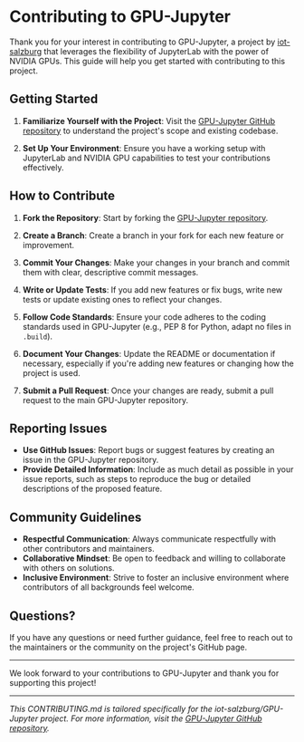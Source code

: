 # Contributing to GPU-Jupyter

Thank you for your interest in contributing to GPU-Jupyter, a project by [iot-salzburg](https://github.com/iot-salzburg) that leverages the flexibility of JupyterLab with the power of NVIDIA GPUs. This guide will help you get started with contributing to this project.

## Getting Started

1. **Familiarize Yourself with the Project**: Visit the [GPU-Jupyter GitHub repository](https://github.com/iot-salzburg/gpu-jupyter) to understand the project's scope and existing codebase.

2. **Set Up Your Environment**: Ensure you have a working setup with JupyterLab and NVIDIA GPU capabilities to test your contributions effectively.

## How to Contribute

1. **Fork the Repository**: Start by forking the [GPU-Jupyter repository](https://github.com/iot-salzburg/gpu-jupyter).

2. **Create a Branch**: Create a branch in your fork for each new feature or improvement.

3. **Commit Your Changes**: Make your changes in your branch and commit them with clear, descriptive commit messages.

4. **Write or Update Tests**: If you add new features or fix bugs, write new tests or update existing ones to reflect your changes.

5. **Follow Code Standards**: Ensure your code adheres to the coding standards used in GPU-Jupyter (e.g., PEP 8 for Python, adapt no files in `.build`).

6. **Document Your Changes**: Update the README or documentation if necessary, especially if you're adding new features or changing how the project is used.

7. **Submit a Pull Request**: Once your changes are ready, submit a pull request to the main GPU-Jupyter repository.

## Reporting Issues

- **Use GitHub Issues**: Report bugs or suggest features by creating an issue in the GPU-Jupyter repository.
- **Provide Detailed Information**: Include as much detail as possible in your issue reports, such as steps to reproduce the bug or detailed descriptions of the proposed feature.

## Community Guidelines

- **Respectful Communication**: Always communicate respectfully with other contributors and maintainers.
- **Collaborative Mindset**: Be open to feedback and willing to collaborate with others on solutions.
- **Inclusive Environment**: Strive to foster an inclusive environment where contributors of all backgrounds feel welcome.

## Questions?

If you have any questions or need further guidance, feel free to reach out to the maintainers or the community on the project's GitHub page.

---

We look forward to your contributions to GPU-Jupyter and thank you for supporting this project!

---

*This CONTRIBUTING.md is tailored specifically for the iot-salzburg/GPU-Jupyter project. For more information, visit the [GPU-Jupyter GitHub repository](https://github.com/iot-salzburg/gpu-jupyter).*
